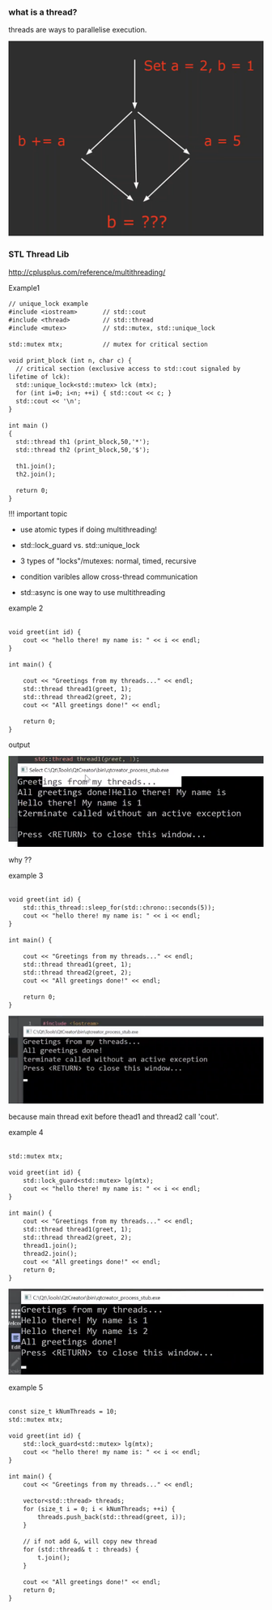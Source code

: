 ### what is a thread?

threads are ways to parallelise execution.

![](P22-01.png)

### STL Thread Lib

http://cplusplus.com/reference/multithreading/

Example1

```
// unique_lock example
#include <iostream>       // std::cout
#include <thread>         // std::thread
#include <mutex>          // std::mutex, std::unique_lock

std::mutex mtx;           // mutex for critical section

void print_block (int n, char c) {
  // critical section (exclusive access to std::cout signaled by lifetime of lck):
  std::unique_lock<std::mutex> lck (mtx);
  for (int i=0; i<n; ++i) { std::cout << c; }
  std::cout << '\n';
}

int main ()
{
  std::thread th1 (print_block,50,'*');
  std::thread th2 (print_block,50,'$');

  th1.join();
  th2.join();

  return 0;
}
```

!!! important topic

- use atomic types if doing multithreading!

- std::lock_guard vs. std::unique_lock

- 3 types of "locks"/mutexes: normal, timed, recursive

- condition varibles allow cross-thread communication

- std::async is one way to use multithreading


example 2

```

void greet(int id) {
    cout << "hello there! my name is: " << i << endl;
}

int main() {

    cout << "Greetings from my threads..." << endl;
    std::thread thread1(greet, 1);
    std::thread thread2(greet, 2);
    cout << "All greetings done!" << endl;

    return 0;
}

```

output

![](P22-02.png)

why ??


example 3

```

void greet(int id) {
    std::this_thread::sleep_for(std::chrono::seconds(5));
    cout << "hello there! my name is: " << i << endl;
}

int main() {

    cout << "Greetings from my threads..." << endl;
    std::thread thread1(greet, 1);
    std::thread thread2(greet, 2);
    cout << "All greetings done!" << endl;

    return 0;
}

```

![](P22-03.png)

because main thread exit before thead1 and thread2 call 'cout'.


example 4

```

std::mutex mtx;

void greet(int id) {
    std::lock_guard<std::mutex> lg(mtx);
    cout << "hello there! my name is: " << i << endl;
}

int main() {
    cout << "Greetings from my threads..." << endl;
    std::thread thread1(greet, 1);
    std::thread thread2(greet, 2);
    thread1.join();
    thread2.join();
    cout << "All greetings done!" << endl;
    return 0;
}

```

![](P22-04.png)


example 5

```

const size_t kNumThreads = 10;
std::mutex mtx;

void greet(int id) {
    std::lock_guard<std::mutex> lg(mtx);
    cout << "hello there! my name is: " << i << endl;
}

int main() {
    cout << "Greetings from my threads..." << endl;

    vector<std::thread> threads;
    for (size_t i = 0; i < kNumThreads; ++i) {
        threads.push_back(std::thread(greet, i));
    }

    // if not add &, will copy new thread
    for (std::thread& t : threads) {
        t.join();
    }

    cout << "All greetings done!" << endl;
    return 0;
}

```


